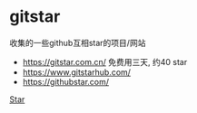 # gitstar
收集的一些github互相star的项目/网站


* https://gitstar.com.cn/ 免费用三天, 约40 star
* https://www.gitstarhub.com/
* https://githubstar.com/


<a class="github-button" href="https://github.com/cndaqiang/autowzry" data-color-scheme="no-preference: light; light: light; dark: dark;" data-icon="octicon-star" data-size="large" aria-label="Star cndaqiang/autowzry on GitHub">Star</a>

